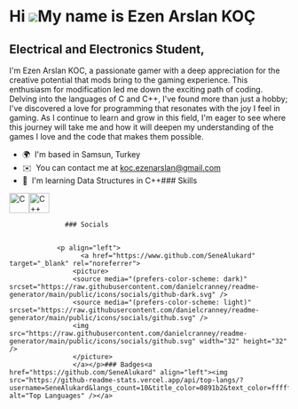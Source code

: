 Hi ![](https://user-images.githubusercontent.com/18350557/176309783-0785949b-9127-417c-8b55-ab5a4333674e.gif)My name is Ezen Arslan KOÇ
=======================================================================================================================================

Electrical and Electronics Student,
-----------------------------------

I'm Ezen Arslan KOC, a passionate gamer with a deep appreciation for the creative potential that mods bring to the gaming experience. This enthusiasm for modification led me down the exciting path of coding. Delving into the languages of C and C++, I've found more than just a hobby; I've discovered a love for programming that resonates with the joy I feel in gaming. As I continue to learn and grow in this field, I'm eager to see where this journey will take me and how it will deepen my understanding of the games I love and the code that makes them possible.

*   🌍  I'm based in Samsun, Turkey
*   ✉️  You can contact me at [koc.ezenarslan@gmail.com](mailto:koc.ezenarslan@gmail.com)
*   🧠  I'm learning Data Structures in C++### Skills 
<p align="left">
<a href="https://docs.microsoft.com/en-us/cpp/?view=msvc-170" target="_blank" rel="noreferrer"><img src="https://raw.githubusercontent.com/danielcranney/readme-generator/main/public/icons/skills/c-colored.svg" width="36" height="36" alt="C" /></a><a href="https://docs.microsoft.com/en-us/cpp/?view=msvc-170" target="_blank" rel="noreferrer"><img src="https://raw.githubusercontent.com/danielcranney/readme-generator/main/public/icons/skills/cplusplus-colored.svg" width="36" height="36" alt="C++" /></a>
                    </p>
                    
                  ### Socials
                  
                  
                <p align="left">
                      <a href="https://www.github.com/SeneAlukard" target="_blank" rel="noreferrer">
                    <picture>
                    <source media="(prefers-color-scheme: dark)" srcset="https://raw.githubusercontent.com/danielcranney/readme-generator/main/public/icons/socials/github-dark.svg" />
                    <source media="(prefers-color-scheme: light)" srcset="https://raw.githubusercontent.com/danielcranney/readme-generator/main/public/icons/socials/github.svg" />
                    <img src="https://raw.githubusercontent.com/danielcranney/readme-generator/main/public/icons/socials/github.svg" width="32" height="32" />
                    </picture>
                    </a></p>### Badges<a href="https://github.com/SeneAlukard" align="left"><img src="https://github-readme-stats.vercel.app/api/top-langs/?username=SeneAlukard&langs_count=10&title_color=0891b2&text_color=ffffff&icon_color=0891b2&bg_color=1c1917&hide_border=true&locale=en&custom_title=Top%20%Languages" alt="Top Languages" /></a>
